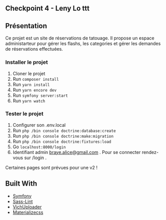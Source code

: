 ## Checkpoint 4 - Leny Lo ttt

## Présentation

Ce projet est un site de réservations de tatouage. Il propose un espace administarteur pour gérer les flashs, les categories et gérer les demandes de réservations effectuées.

### Installer le projet

1. Cloner le projet
2. Run `composer install`
3. Run `yarn install`
4. Run `yarn encore dev`
5. Run `symfony server:start`
6. Run `yarn watch`

### Tester le projet

1. Configurer son .env.local
2. Run `php /bin console doctrine:database:create`
2. Run `php /bin console doctrine:make:migration`
2. Run `php /bin console doctrine:fixtures:load`
3. Go `localhost:8000/login`
4. Identifiant admin  braye.alice@gmail.com . Pour se connecter rendez-vous sur /login .

Certaines pages sont prévues pour une v2 !

## Built With

- [Symfony](https://github.com/symfony/symfony)
- [Sass-Lint](https://github.com/sasstools/sass-lint)
- [VichUploader](https://github.com/dustin10/VichUploaderBundle)
- [Materializecss](https://materializecss.com/)
